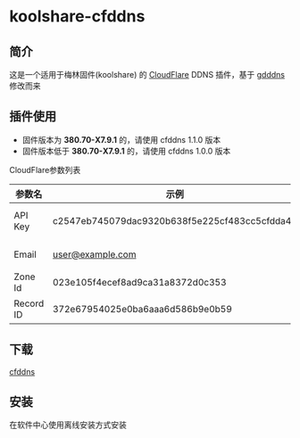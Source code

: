# koolshare-cfddns

## 简介 

这是一个适用于梅林固件(koolshare) 的 [CloudFlare](https://www.cloudflare.com/) DDNS 插件，基于 [gdddns](https://github.com/mritd/koolshare-gdddns) 修改而来

## 插件使用

* 固件版本为   **380.70-X7.9.1** 的，请使用 cfddns 1.1.0 版本
* 固件版本低于 **380.70-X7.9.1** 的，请使用 cfddns 1.0.0 版本

CloudFlare参数列表

参数名|示例|备注
--|--|--
API Key|c2547eb745079dac9320b638f5e225cf483cc5cfdda41|Global API Key
Email|user@example.com|账户邮箱
Zone Id|023e105f4ecef8ad9ca31a8372d0c353|域名ID
Record ID|372e67954025e0ba6aaa6d586b9e0b59|DNS记录ID

## 下载

[cfddns](https://github.com/geek5nan/koolshare-cfddns/releases)

## 安装

在软件中心使用离线安装方式安装